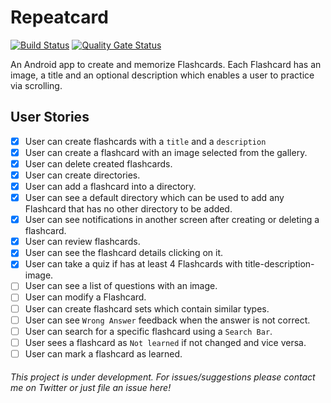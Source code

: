 # Repeatcard

[![Build Status](https://app.bitrise.io/app/2e67b09ff5a7dfb0/status.svg?token=8CSJS-GL1kWluNrCI8WUXA&branch=development)](https://app.bitrise.io/app/2e67b09ff5a7dfb0)
[![Quality Gate Status](https://sonarcloud.io/api/project_badges/measure?project=Dement0_repeatcard&metric=alert_status)](https://sonarcloud.io/dashboard?id=Dement0_repeatcard)

An Android app to create and memorize Flashcards.
Each Flashcard has an image, a title and an optional description which enables a user to practice via scrolling.

## User Stories

- [x] User can create flashcards with a `title` and a `description`
- [x] User can create a flashcard with an image selected from the gallery.
- [x] User can delete created flashcards.
- [x] User can create directories.
- [x] User can add a flashcard into a directory.
- [x] User can see a default directory which can be used to add any Flashcard that has no other directory to be added.
- [x] User can see notifications in another screen after creating or deleting a flashcard.
- [x] User can review flashcards.
- [x] User can see the flashcard details clicking on it.
- [x] User can take a quiz if has at least 4 Flashcards with title-description-image.
- [ ] User can see a list of questions with an image.
- [ ] User can modify a Flashcard.
- [ ] User can create flashcard sets which contain similar types.
- [ ] User can see `Wrong Answer` feedback when the answer is not correct.
- [ ] User can search for a specific flashcard using a `Search Bar`.
- [ ] User sees a flashcard as `Not learned` if not changed and vice versa.
- [ ] User can mark a flashcard as learned.

###### This project is under development. For issues/suggestions please contact me on Twitter or just file an issue here!

